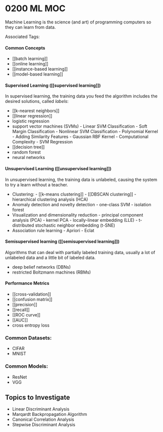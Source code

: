 # 0200 ML MOC
Machine Learning is the science (and art) of programming computers so they can learn from data.

Associated Tags: 

#### Common Concepts
- [[batch learning]]
- [[online learning]]
- [[instance-based learning]]
- [[model-based learning]]


#### Supervised Learning ([[supervised learning]])
In supervised learning, the training data you feed the algorithm includes the desired solutions, called *labels*:
- [[k-nearest neighbors]]
- [[linear regression]]
- logistic regression
- support vector machines (SVMs)
		- Linear SVM Classification
			- Soft Margin Classification
		- Nonlinear SVM Classification
			- Polynomial Kernel
			- Adding Similarity Features
			- Gaussian RBF Kernel
			- Computational Complexity
		- SVM Regression
- [[decision tree]]
- random forest
- neural networks

#### Unsupervised Learning ([[unsupervised learning]])
In unsupervised learning, the training data is unlabeled, causing the system to try a learn without a teacher.
- Clustering:
		- [[k-means clustering]]
		- [[DBSCAN clustering]]
		- hierarchical clustering analysis (HCA)
- Anomaly detection and novelty detection
		- one-class SVM
		- isolation forest
- Visualization and dimensionality reduction
		- principal component analysis (PCA)
		- kernel PCA
		- locally-linear embedding (LLE)
		- t-distributed stochastic neighbor embedding (t-SNE)
- Association rule learning
		- Apriori
		- Eclat

#### Semisupervised learning ([[semisupervised learning]])
Algorithms that can deal with partially labeled training data, usually a lot of unlabeled data and a little bit of labeled data.
-	deep belief networks (DBNs)
-	restricted Boltzmann machines (RBMs)

#### Performance Metrics
- [[cross-validation]]
- [[confusion matrix]]
- [[precision]]
- [[recall]]
- [[ROC curve]]
- [[AUC]]
- cross entropy loss

### Common Datasets:
- CIFAR
- MNIST

### Common Models:
- ResNet
- VGG

## Topics to Investigate
- Linear Discriminant Analysis
- Marqardt Backpropagation Algorithm
- Canonical Correlation Analysis
- Stepwise Discriminant Analysis